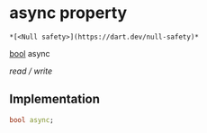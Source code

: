 


# async property




    *[<Null safety>](https://dart.dev/null-safety)*


[bool](https://api.flutter.dev/flutter/dart-core/bool-class.html) async
  
_read / write_






## Implementation

```dart
bool async;


```







